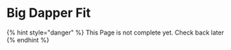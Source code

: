 # Big Dapper Fit

{% hint style="danger" %}
This Page is not complete yet. Check back later
{% endhint %}

